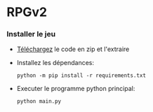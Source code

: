 # RPGv2

### Installer le jeu

- [Téléchargez]() le code en zip et l'extraire

- Installez les dépendances:
    ```ssh
    python -m pip install -r requirements.txt
    ```

- Executer le programme python principal:
    ```ssh
    python main.py
    ```